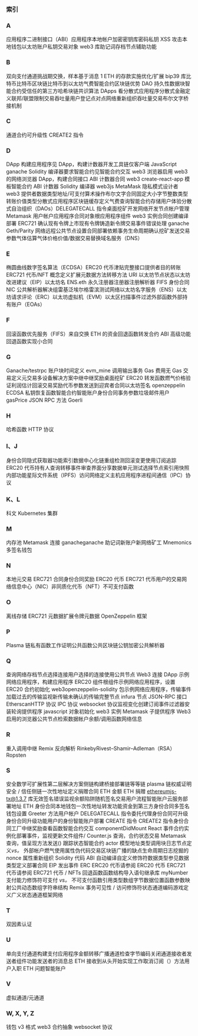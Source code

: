 ### 索引

### A

应用程序二进制接口（ABI）应用程序本地帐户加密密钥库密码私钥 XSS 攻击本地钱包以太坊账户私钥交易对象 web3 库助记词存档节点辅助功能

### B

双向支付通道挑战期交换，样本基于消息 1 ETH 的存款实施优化/扩展 bip39 库比特币比特币区块链比特币到以太坊气费智能合约区块链优势 DAO 持久性数据块智能合约受信任的第三方哈希块链共识算法 DApps 看分散式应用程序分散式金融定义联邦/联盟限制交易吞吐量用户登记点对点网络重新组织吞吐量交易布尔文字桥接机制

### C

通道合约可升级性 CREATE2 指令

### D

DApp 构建应用程序见 DApp，构建计数器开发工具链仅客户端 JavaScript ganache Solidity 编译器要求智能合约见智能合约交互 web3 浏览器启用 web3 的网络浏览器 DApp，构建合同接口 ABI 计数器合同 web3 create-react-app 模板智能合约 ABI 计数器 Solidity 编译器 web3js MetaMask 隐私模式设计者 web3 提供者数据类型地址/可支付算术操作布尔文字合同固定大小字节整数类型转账价值类型分散式应用程序区块链缓存定义气费查询智能合约存储用户体验分散式自治组织（DAOs）DELEGATECALL 指令桌面挖矿开发网络开发节点帐户管理 Metamask 用户帐户应用程序合同对象根应用程序组件 web3 实例合同创建编译部署 ERC721 确认现有令牌上市现有令牌铸造新令牌交易事件错误处理 ganache Geth/Parity 网络远程公共节点设置合同部署依赖事务生命周期确认挖矿发送交易参数气体估算气体价格价值/数据交易替换域名服务（DNS）

### E

椭圆曲线数字签名算法（ECDSA）ERC20 代币津贴完整接口提供者目的转账 ERC721 代币/NFT 概念定义扩展元数据方法转移方法 URI 以太坊节点状态以太坊改进建议（EIP）以太坊名 ENS.eth 永久注册器注册器注册解析器 FIFS 身份合同 NIC 公共解析器解决组雷基泛埃尔格雷滨测试网络以太坊名字服务（ENS）以太坊请求评论（ERC）以太坊虚拟机（EVM）以太区扫描事件过滤外部函数外部持有账户（EOAs）

### F

回滚函数优先服务（FIFS）来自交换 ETH 的资金回退函数转发合约 ABI 高级功能回退函数实现小合同

### G

Ganache/testrpc 账户块时间定义 evm_mine 调用输出事务 Gas 费用无 Gas 交易定义元交易多设备解决方案中继中继奖励桌面挖矿 ERC20 转发函数燃气价格验证利润估计回滚交易奖励代币参数发送到迎宾者合同以太坊签名 openzeppelin ECDSA 私钥恢复函数智能合约智能账户身份合同事务参数垃圾邮件用户 gasPrice JSON RPC 方法 Goerli

### H

哈希函数 HTTP 协议

### I、J

身份合同隐式获取器功能索引数据中心化链重组检测回滚变更使用订阅追踪 ERC20 代币持有人查询转移事件审查界面分享数据单元测试选择节点索引用快照内部功能星际文件系统（IPFS）访问网络定义主机应用程序进程间通信（IPC）协议

### K、L

科文 Kubernetes 集群

### M

内存池 Metamask 连接 ganacheganache 助记词新账户新网络矿工 Mnemonics 多签名钱包

### N

本地元交易 ERC721 合同身份合同奖励 ERC20 代币 ERC721 代币用户的交易网络信息中心（NIC）非同质化代币（NFT）不可支付函数

### O

离线存储 ERC721 元数据扩展令牌元数据 OpenZeppelin 框架

### P

Plasma 链私有函数工作证明公共函数公共区块链公钥加密公共解析器

### Q

查询网络存档节点选择连接用户选择的连接使用公共节点 Web3 连接 DApp 示例网络应用程序，构建应用程序 ERC20 组件根组件示例网络应用程序，设置 ERC20 合约初始化 web3openzeppelin-solidity 包示例网络应用程序，传输事件加载过去的传输监视新传输未确认的传输完整节点 infura 节点 JSON-RPC 接口 EtherscanHTTP 协议 IPC 协议 websocket 协议监视变化创建订阅事件过滤器安装轮询提供程序 javascript 对象初始化 web3 实例 Metamask 子提供程序 Web3 启用的浏览器公共节点检索数据帐户余额/调用函数网络信息

### R

重入调用中继 Remix 反向解析 RinkebyRivest–Shamir–Adleman（RSA）Ropsten

### S

安全数学可扩展性第二层解决方案侧链构建桥接部署链等等链 plasma 链权威证明安全 / 信任侧链一次性地址定义捐赠合同 ETH 金额 ETH 捐赠 ethereumjs-tx@1.3.7 库无效签名错误监视余额陷阱随机签名交易用户流程智能账户云服务部署地址 ETH 身份合同本地钱包一次性地址转发功能资金到第三方身份合同多签名钱包设置 Greeter 方法用户帐户 DELEGATECALL 指令委托代理身份合同可升级身份合同升级功能用户的身份智能账户部署 CREATE 指令 CREATE2 指令身份合同工厂中继奖励查看函数智能合约交互 componentDidMount React 事件合约实例化部署事件，监视更新文件组件/ Counter.js 查询，合约状态交易 Metamask 查询，值呈现方法发送() 跟踪状态智能合约 actor 模型地址类型调用块日志节点定义*vs。* 外部帐户燃气使用属性伪代码交易区块链广播的缺点生命周期日志挖掘的 nonce 属性重新组织 Solidity 代码 ABI 自动编译自定义修饰符数据类型参见数据类型定义部署合同 EIP 发出事件 ERC ERC20 代币请参阅 ERC20 代币 ERC721 代币请参阅 ERC721 代币 / NFTs 回退函数函数结构导入语句继承库 myNumber 支付能力修饰符可支付 *vs。* 不可支付函数引用类型数组字节数据位置函数参数映射公共动态数组字符串结构 Remix 事务可见性 / 访问修饰符状态通道编码游戏定义广义状态通道框架网络

### T

双因素认证

### U

单向支付通道构建支付应用程序金额转移广播通道检查字节编码关闭通道接收者发送者组件功能发送者的消息总 ETH 接收到从头开始实现工作取消订阅（）方法用户入职 ETH 问题智能账户

### V

虚拟通道/元通道

### W, X, Y, Z

钱包 v3 格式 web3 合约抽象 websocket 协议
